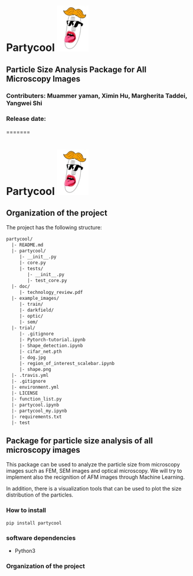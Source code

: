 # Partycool <img src="/example_images/partycool_super_smaller.jpg">
## Particle Size Analysis Package for All Microscopy Images 
### Contributers: Muammer yaman, Ximin Hu, Margherita Taddei, Yangwei Shi
### Release date:
=======
# Partycool                                   <img src="/example_images/partycool_super_smaller.jpg">






## Organization of the project
The project has the following structure:
   
   
    partycool/
      |- README.md
      |- partycool/
         |- __init__.py
         |- core.py
         |- tests/
            |- __init__.py
            |- test_core.py
      |- doc/
         |- technology_review.pdf
      |- example_images/
         |- train/
         |- darkfield/
         |- optic/
         |- sem/
      |- trial/
         |- .gitignore
         |- Pytorch-tutorial.ipynb
         |- Shape_detection.ipynb
         |- cifar_net.pth
         |- dog.jpg
         |- region_of_interest_scalebar.ipynb
         |- shape.png 
      |- .travis.yml
      |- .gitignore
      |- environment.yml
      |- LICENSE
      |- function_list.py
      |- partycool.ipynb    
      |- partycool_my.ipynb
      |- requirements.txt
      |- test


## Package for particle size analysis of all microscopy images
This package can be used to analyze the particle size from microscopy images such as FEM, SEM images and optical microscopy.
We will try to implement also the recignition of AFM images through Machine Learning.

In addition, there is a visualization tools that can be used to plot the size distribution of the particles.
### How to install
```
pip install partycool
```
### software dependencies
* Python3
### Organization of the project
